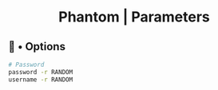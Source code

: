 # <p align='center'>Phantom | Parameters</p>

## 🧩 • Options
``` bash
# Password
password -r RANDOM
username -r RANDOM

```
